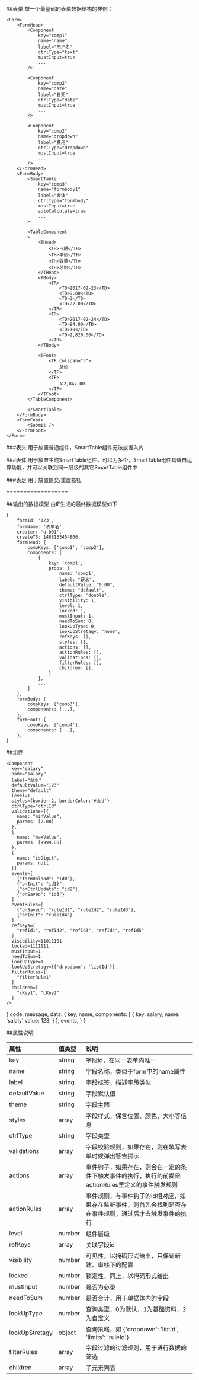 <!--
author: 不惑-农佳武
date: 2017-02-25
title: 工作流表单设计器设计文档 v1.0.0 （二、数据模型定义）
tags: 系统设计
category: 其它 
status: publish 
summary: 工作流表单设计器设计文档 v1.0.0，参考金蝶K3 BOS的系统实现对工作流表单设计器的功能进行分析设计
-->

##表单
举一个最基础的表单数据结构的样例：

```
<Form>
	<FormHead>
		<Component
			key="comp1"
			name="name"
			label="用户名"
			ctrlType="text"
			mustInput=true
			...
		/>
		
		<Component
			key="comp2"
			name="date"
			label="日期"
			ctrlType="date"
			mustInput=true
			...
		/>
		
		<Component
			key="comp2"
			name="dropdown"
			label="费用"
			ctrlType="dropdown"
			mustInput=true
			...
		/>
	</FormHead>
    <FormBody>
    	<SmartTable
			key="comp3"
			name="formbody1"
			label="表体"
			ctrlType="formbody"
			mustInput=true
			autoCalculate=true
			...
		>
		
		<TableComponent
		>
			<THead>
				<TH>日期</TH>
				<TH>单价</TH>
				<TH>数量</TH>
				<TH>总价</TH>
			</THead>
			<TBody>
				<TR>
					<TD>2017-02-23</TD>
					<TD>9.00</TD>
					<TD>3</TD>
					<TD>27.00</TD>
				</TR>
				<TR>
					<TD>2017-02-24</TD>
					<TD>94.00</TD>
					<TD>30</TD>
					<TD>2,820.00</TD>
				</TR>
			</TBody>
			
			<TFoot>
				<TF colspan="3">
					总价
				</TF>
				<TF>
					￥2,847.00
				</TF>
			</TFoot>
		</TableComponent>
		
		</SmartTable>
    </FormBody>
    <FormFoot>
    	<Submit />
    </FormFoot>
</Form>
```

###表头
用于放置普通组件，SmartTable组件无法放置入内

###表体
用于放置生成SmartTable组件，可以为多个，SmartTable组件具备自运算功能，并可以关联到同一层级的其它SmartTable组件中

###表足
用于放置提交/重置按钮

==================

##输出的数据模型
由IF生成的最终数据模型如下
```
{
	formId: '123',
	formName: '表单名',
	creater: 'u-001',
	createTS: 1488133454806,
	formHead: {
		compKeys: ['comp1', 'comp2'],
		components: [
			{
				key: 'comp1',
				props: {
				    name: 'comp1',
				    label: "薪水",
  					defaultValue: "0.00",
  					theme: "default",
  					ctrlType: 'double',
  					visibility: 1,
  					level: 1,
  					locked: 1,
  					mustInput: 1,
  					needToSum: 0,
  					lookUpType: 0,
  					lookUpStretagy: 'none',
  					refKeys: [],
					styles: [],
					actions: [],
					actionRules: [],
					validations: [],
					filterRules: [],
					children: [],
				}
			},
			...
		]
	},
	formBody: {
		compKeys: ['comp3'],
		components: [...],
	},
	formFoot: {
		compKeys: ['comp4'],
		components: [...],
	},
}
```

##组件
```
<Component
  key="salary"
  name="salary"
  label="薪水"
  defaultValue="123"
  theme="default"
  level=1
  styles={border:2, borderColor:'#ddd'}
  ctrlType="ctrlId"
  validations=[{
	name: "minValue",
	params: [2.00]
  },
  {
	name: "maxValue",
	params: [9999.00]
  },
  {
	name: "isDigit",
	params: null
  }]
  events=[
  	{"formOnload": "id0"},
  	{"onInit": "id1}",
  	{"onCtrlUpdate": "id2"},
  	{"onSaved": "id3"}
  ]
  eventRules=[
  	{"onSaved": "ruleId1", "ruleId2", "ruleId3"}, 
  	{"onInit": "ruleId4"}
  ]
  refKeys=[
  	"refId1", "refId2", "refId3", "refId4", "refId5" 
  ]  
  visibility=11011101
  locked=1111111
  mustInput=1
  needToSum=1
  lookUpType=1
  lookUpStretagy={{'dropdown': 'listId'}}
  filterRules=[
  	"filterRule1"
  ]
  children=[
  	"cKey1", "cKey2"
  ]
/>
```

{
	code,
	message,
	data: {
		key,
		name,
		components: [
			{
				key: salary,
				name: 'salaly'
				value: 123,
			}
		],
		events,
	}
}


##属性说明

| 属性 | 值类型 | 说明 |
|:------|:------|:----------|
|key| string| 字段id，在同一表单内唯一|
|name| string| 字段名称，类似于form中的name属性|
|label| string| 字段标签，描述字段类似|
|defaultValue| string| 字段默认值|
|theme| string| 字段主题|
|styles| array| 字段样式，保含位置、颜色、大小等信息|
|ctrlType| string| 字段类型|
|validations| array| 字段校验规则，如果存在，则在填写表单时候弹出警告提示|
|actions| array| 事件钩子，如果存在，则会在一定的条件下触发事件的执行，执行的前提是actionRules里定义的事件触发规则|
|actionRules| array| 事件规则，与事件钩子的id相对应，如果存在监听事件，则首先会找到是否存在事件规则，通过后才去触发事件的执行|
|level| number| 组件层级|
|refKeys| array| 关联字段id|
|visibility| number| 可见性，以掩码形式给出，只保证新建、审核下的配置|  
|locked| number| 锁定性，同上，以掩码形式给出|
|mustInput| number| 是否为必录|
|needToSum| number| 是否合计，用于单据体内的字段|
|lookUpType| number| 查询类型，0为默认，1为基础资料，2为自定义|
|lookUpStretagy| object| 查询策略，如 {'dropdown': 'listId', 'limits': 'ruleId'}|
|filterRules| array| 字段过滤的过滤规则，用于进行数据的筛选|
|children| array| 子元素列表|